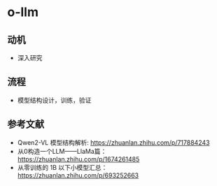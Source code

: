 # o-llm

## 动机

* 深入研究

## 流程

* 模型结构设计，训练，验证

## 参考文献

* Qwen2-VL 模型结构解析: https://zhuanlan.zhihu.com/p/717884243
* 从0构造一个LLM——LlaMa篇： https://zhuanlan.zhihu.com/p/1674261485
* 从零训练的 1B 以下小模型汇总：https://zhuanlan.zhihu.com/p/693252663
